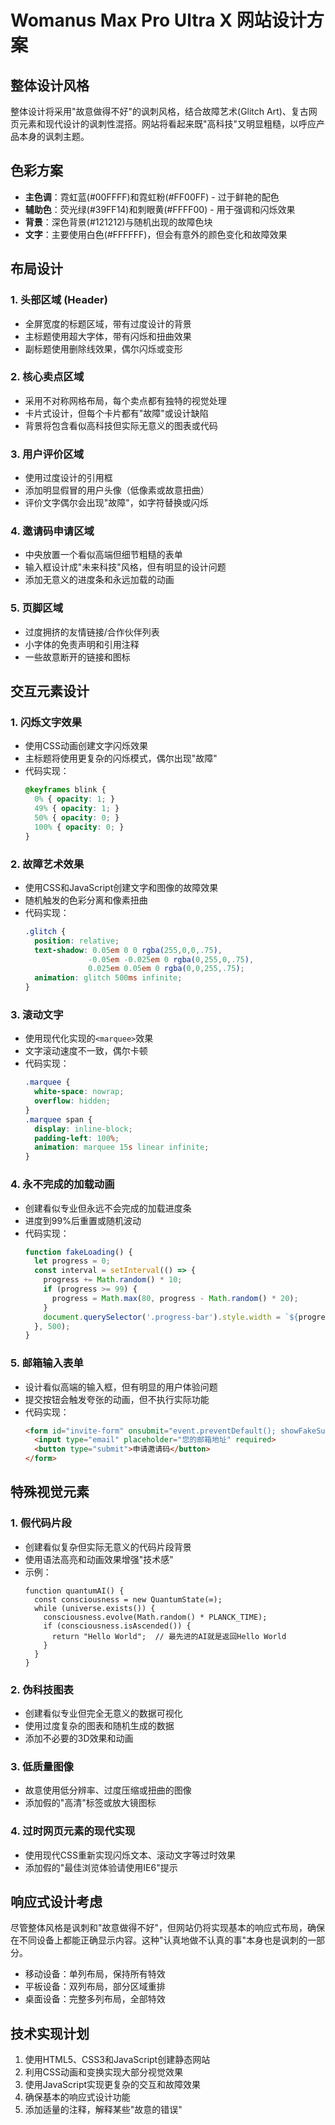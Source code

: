 # Womanus Max Pro Ultra X 网站设计方案

## 整体设计风格

整体设计将采用"故意做得不好"的讽刺风格，结合故障艺术(Glitch Art)、复古网页元素和现代设计的讽刺性混搭。网站将看起来既"高科技"又明显粗糙，以呼应产品本身的讽刺主题。

## 色彩方案

- **主色调**：霓虹蓝(#00FFFF)和霓虹粉(#FF00FF) - 过于鲜艳的配色
- **辅助色**：荧光绿(#39FF14)和刺眼黄(#FFFF00) - 用于强调和闪烁效果
- **背景**：深色背景(#121212)与随机出现的故障色块
- **文字**：主要使用白色(#FFFFFF)，但会有意外的颜色变化和故障效果

## 布局设计

### 1. 头部区域 (Header)
- 全屏宽度的标题区域，带有过度设计的背景
- 主标题使用超大字体，带有闪烁和扭曲效果
- 副标题使用删除线效果，偶尔闪烁或变形

### 2. 核心卖点区域
- 采用不对称网格布局，每个卖点都有独特的视觉处理
- 卡片式设计，但每个卡片都有"故障"或设计缺陷
- 背景将包含看似高科技但实际无意义的图表或代码

### 3. 用户评价区域
- 使用过度设计的引用框
- 添加明显假冒的用户头像（低像素或故意扭曲）
- 评价文字偶尔会出现"故障"，如字符替换或闪烁

### 4. 邀请码申请区域
- 中央放置一个看似高端但细节粗糙的表单
- 输入框设计成"未来科技"风格，但有明显的设计问题
- 添加无意义的进度条和永远加载的动画

### 5. 页脚区域
- 过度拥挤的友情链接/合作伙伴列表
- 小字体的免责声明和引用注释
- 一些故意断开的链接和图标

## 交互元素设计

### 1. 闪烁文字效果
- 使用CSS动画创建文字闪烁效果
- 主标题将使用更复杂的闪烁模式，偶尔出现"故障"
- 代码实现：
  ```css
  @keyframes blink {
    0% { opacity: 1; }
    49% { opacity: 1; }
    50% { opacity: 0; }
    100% { opacity: 0; }
  }
  ```

### 2. 故障艺术效果
- 使用CSS和JavaScript创建文字和图像的故障效果
- 随机触发的色彩分离和像素扭曲
- 代码实现：
  ```css
  .glitch {
    position: relative;
    text-shadow: 0.05em 0 0 rgba(255,0,0,.75),
                -0.05em -0.025em 0 rgba(0,255,0,.75),
                0.025em 0.05em 0 rgba(0,0,255,.75);
    animation: glitch 500ms infinite;
  }
  ```

### 3. 滚动文字
- 使用现代化实现的`<marquee>`效果
- 文字滚动速度不一致，偶尔卡顿
- 代码实现：
  ```css
  .marquee {
    white-space: nowrap;
    overflow: hidden;
  }
  .marquee span {
    display: inline-block;
    padding-left: 100%;
    animation: marquee 15s linear infinite;
  }
  ```

### 4. 永不完成的加载动画
- 创建看似专业但永远不会完成的加载进度条
- 进度到99%后重置或随机波动
- 代码实现：
  ```javascript
  function fakeLoading() {
    let progress = 0;
    const interval = setInterval(() => {
      progress += Math.random() * 10;
      if (progress >= 99) {
        progress = Math.max(80, progress - Math.random() * 20);
      }
      document.querySelector('.progress-bar').style.width = `${progress}%`;
    }, 500);
  }
  ```

### 5. 邮箱输入表单
- 设计看似高端的输入框，但有明显的用户体验问题
- 提交按钮会触发夸张的动画，但不执行实际功能
- 代码实现：
  ```html
  <form id="invite-form" onsubmit="event.preventDefault(); showFakeSuccess();">
    <input type="email" placeholder="您的邮箱地址" required>
    <button type="submit">申请邀请码</button>
  </form>
  ```

## 特殊视觉元素

### 1. 假代码片段
- 创建看似复杂但实际无意义的代码片段背景
- 使用语法高亮和动画效果增强"技术感"
- 示例：
  ```
  function quantumAI() {
    const consciousness = new QuantumState(∞);
    while (universe.exists()) {
      consciousness.evolve(Math.random() * PLANCK_TIME);
      if (consciousness.isAscended()) {
        return "Hello World";  // 最先进的AI就是返回Hello World
      }
    }
  }
  ```

### 2. 伪科技图表
- 创建看似专业但完全无意义的数据可视化
- 使用过度复杂的图表和随机生成的数据
- 添加不必要的3D效果和动画

### 3. 低质量图像
- 故意使用低分辨率、过度压缩或扭曲的图像
- 添加假的"高清"标签或放大镜图标

### 4. 过时网页元素的现代实现
- 使用现代CSS重新实现闪烁文本、滚动文字等过时效果
- 添加假的"最佳浏览体验请使用IE6"提示

## 响应式设计考虑

尽管整体风格是讽刺和"故意做得不好"，但网站仍将实现基本的响应式布局，确保在不同设备上都能正确显示内容。这种"认真地做不认真的事"本身也是讽刺的一部分。

- 移动设备：单列布局，保持所有特效
- 平板设备：双列布局，部分区域重排
- 桌面设备：完整多列布局，全部特效

## 技术实现计划

1. 使用HTML5、CSS3和JavaScript创建静态网站
2. 利用CSS动画和变换实现大部分视觉效果
3. 使用JavaScript实现更复杂的交互和故障效果
4. 确保基本的响应式设计功能
5. 添加适量的注释，解释某些"故意的错误"
